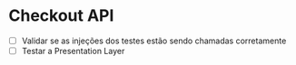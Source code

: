 # Checkout API

- [ ] Validar se as injeções dos testes estão sendo chamadas corretamente
- [ ] Testar a Presentation Layer
